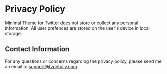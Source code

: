 # Privacy Policy

Minimal Theme for Twitter does not store or collect any personal information. All user prefences are stored on the user's device in local storage.

## Contact Information

For any questions or concerns regarding the privacy policy, please send me an email to support@typefully.com.
